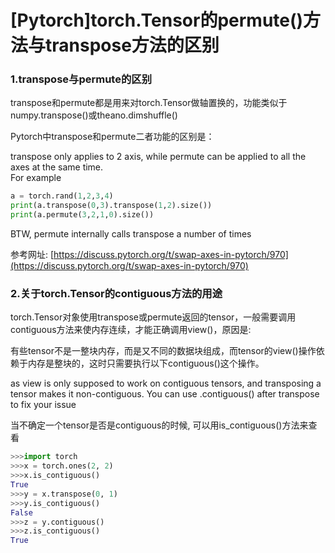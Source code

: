 # \[Pytorch\]torch.Tensor的permute\(\)方法与transpose方法的区别

### 1.transpose与permute的区别

transpose和permute都是用来对torch.Tensor做轴置换的，功能类似于numpy.transpose\(\)或theano.dimshuffle\(\)

Pytorch中transpose和permute二者功能的区别是：

transpose only applies to 2 axis, while permute can be applied to all the axes at the same time.  
For example

```python
a = torch.rand(1,2,3,4)
print(a.transpose(0,3).transpose(1,2).size())
print(a.permute(3,2,1,0).size())
```

BTW, permute internally calls transpose a number of times

参考网址: [https://discuss.pytorch.org/t/swap-axes-in-pytorch/970](https://discuss.pytorch.org/t/swap-axes-in-pytorch/970)

### 2.关于torch.Tensor的contiguous方法的用途

torch.Tensor对象使用transpose或permute返回的tensor，一般需要调用contiguous方法来使内存连续，才能正确调用view\(\)，原因是:

有些tensor不是一整块内存，而是又不同的数据块组成，而tensor的view()操作依赖于内存是整块的，这时只需要执行以下contiguous()这个操作。

as view is only supposed to work on contiguous tensors, and transposing a tensor makes it non-contiguous. You can use .contiguous\(\) after transpose to fix your issue

当不确定一个tensor是否是contiguous的时候, 可以用is_contiguous()方法来查看

``` python
>>>import torch
>>>x = torch.ones(2, 2)
>>>x.is_contiguous()
True
>>>y = x.transpose(0, 1)
>>>y.is_contiguous()
False
>>>z = y.contiguous()
>>>z.is_contiguous()
True
```